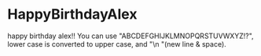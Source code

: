 # HappyBirthdayAlex
happy birthday alex!!
You can use "ABCDEFGHIJKLMNOPQRSTUVWXYZ!?", lower case is converted to upper case, and "\n "(new line & space).
